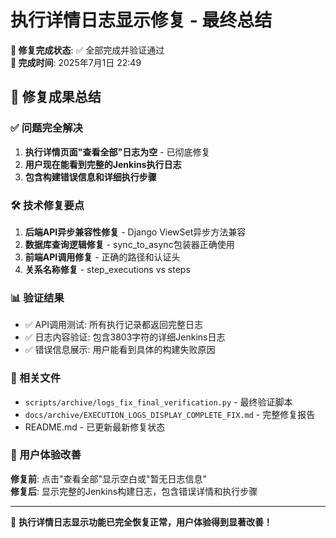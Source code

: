 # 执行详情日志显示修复 - 最终总结

**🎉 修复完成状态**: ✅ 全部完成并验证通过  
**📅 完成时间**: 2025年7月1日 22:49  

## 🎯 修复成果总结

### ✅ 问题完全解决
1. **执行详情页面"查看全部"日志为空** - 已彻底修复
2. **用户现在能看到完整的Jenkins执行日志**
3. **包含构建错误信息和详细执行步骤**

### 🛠️ 技术修复要点
1. **后端API异步兼容性修复** - Django ViewSet异步方法兼容
2. **数据库查询逻辑修复** - sync_to_async包装器正确使用
3. **前端API调用修复** - 正确的路径和认证头
4. **关系名称修复** - step_executions vs steps

### 📊 验证结果
- ✅ API调用测试: 所有执行记录都返回完整日志
- ✅ 日志内容验证: 包含3803字符的详细Jenkins日志
- ✅ 错误信息展示: 用户能看到具体的构建失败原因

### 📁 相关文件
- `scripts/archive/logs_fix_final_verification.py` - 最终验证脚本
- `docs/archive/EXECUTION_LOGS_DISPLAY_COMPLETE_FIX.md` - 完整修复报告
- README.md - 已更新最新修复状态

### 🎯 用户体验改善
**修复前**: 点击"查看全部"显示空白或"暂无日志信息"  
**修复后**: 显示完整的Jenkins构建日志，包含错误详情和执行步骤

---

🚀 **执行详情日志显示功能已完全恢复正常，用户体验得到显著改善！**
